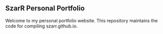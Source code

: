 ## SzarR Personal Portfolio

Welcome to my personal portfolio website. This repository maintains the code for compiling szarr.github.io. 

